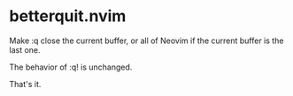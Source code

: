 # betterquit.nvim

Make :q close the current buffer, or all of Neovim if the current buffer is the last one.

The behavior of :q! is unchanged.

That's it.
